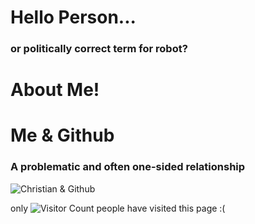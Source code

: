 # Hello Person... 
### or politically correct term for robot?

# About Me!
# Me & Github
### A problematic and often one-sided relationship
<!-- Github Stats Card: https://github.com/anuraghazra/github-readme-stats --->
![Christian & Github](https://github-readme-stats.vercel.app/api?username=boredsherbet&count_private=true&show_icons=true&theme=mgithub-dark)

<!-- Visitor Counter by Ryan Lanciaux!--->
only
![Visitor Count](https://profile-counter.glitch.me/boredsherbet/count.svg) people have visited this page :(
